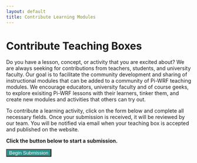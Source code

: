 ```yaml
---
layout: default
title: Contribute Learning Modules
---
```


# Contribute Teaching Boxes
Do you have a lesson, concept, or activity that you are excited about? We are always seeking for contributions from teachers, students, and university faculty. Our goal is to facilitate the community development and sharing of instructional modules that can be added to a community of Pi-WRF teaching modules. We encourage educators, university faculty and of course geeks, to explore exisiting Pi-WRF lessons with their learners, tinker them, and create new modules and activities that others can try out.

To contribute a learning activity, click on the form below and complete all necessary fields. Once your submission is received, it will be reviewed by our team. You will be notified via email when your teaching box is accepted and published on the website. 

**Click the button below to start a submission.**<br>

<form action="#">
    <input type="submit" value="Begin Submission" style="color:white;background-color:#2E938C; text-align:center">
</form>